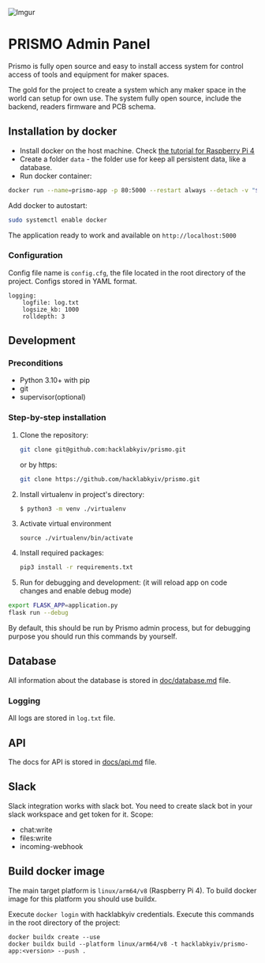 ![Imgur](https://i.imgur.com/V2k2seh.png)

PRISMO Admin Panel
===================

Prismo is fully open source and easy to install access system for control access of tools and equipment for maker
spaces.

The gold for the project to create a system which any maker space in the world can setup for own use. The system fully
open source, include the backend, readers firmware and PCB schema.

## Installation by docker

- Install docker on the host machine.
  Check [the tutorial for Raspberry Pi 4](https://github.com/codingforentrepreneurs/Pi-Awesome/blob/main/how-tos/Docker%20%26%20Docker%20Compose%20on%20Raspberry%20Pi.md)
- Create a folder `data` - the folder use for keep all persistent data, like a database.
- Run docker container:

```bash
docker run --name=prismo-app -p 80:5000 --restart always --detach -v "$(pwd)/data/:/app/external/" hacklabkyiv/prismo-app:0.1.7
```

Add docker to autostart:

```bash
sudo systemctl enable docker
```
The application ready to work and available on `http://localhost:5000`

### Configuration

Config file name is `config.cfg`, the file located in the root directory of the project. Configs stored in YAML format.

```
logging:
    logfile: log.txt
    logsize_kb: 1000
    rolldepth: 3
```

## Development

### Preconditions

- Python 3.10+ with pip
- git
- supervisor(optional)

### Step-by-step installation

1. Clone the repository:

    ```sh
    git clone git@github.com:hacklabkyiv/prismo.git
    ```
   or by https:
    ```sh
    git clone https://github.com/hacklabkyiv/prismo.git
    ```

2. Install virtualenv in project's directory:

    ```sh
    $ python3 -m venv ./virtualenv
    ```

3. Activate virtual environment

    ```
    source ./virtualenv/bin/activate
    ```

4. Install required packages:

    ```sh
    pip3 install -r requirements.txt
    ```

5. Run for debugging and development: (it will reload app on code changes and enable debug mode)

```sh
export FLASK_APP=application.py
flask run --debug
```

By default, this should be run by Prismo admin process, but for debugging purpose you should run this commands by
yourself.

## Database

All information about the database is stored in [doc/database.md](docs/database.md) file.

### Logging

All logs are stored in `log.txt` file.

## API

The docs for API is stored in [docs/api.md](docs/api.md) file.

## Slack

Slack integration works with slack bot. You need to create slack bot in your slack workspace and get token for it.
Scope:

- chat:write
- files:write
- incoming-webhook

## Build docker image

The main target platform is `linux/arm64/v8` (Raspberry Pi 4). To build docker image for this platform you should use
buildx.

Execute `docker login` with hacklabkyiv credentials.
Execute this commands in the root directory of the project:

```
docker buildx create --use
docker buildx build --platform linux/arm64/v8 -t hacklabkyiv/prismo-app:<version> --push .
```
